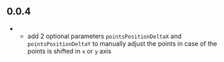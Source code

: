## 0.0.4

* - add 2 optional parameters `pointsPositionDeltaX` and `pointsPositionDeltaY` to manually adjust the points in case of the points is shifted in `x` or `y` axis
